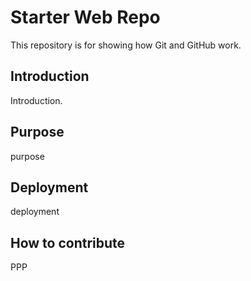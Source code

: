 # Starter Web Repo

This repository is for showing how Git and GitHub work.

## Introduction

 Introduction.
 
## Purpose

purpose

## Deployment

deployment

## How to contribute
PPP
